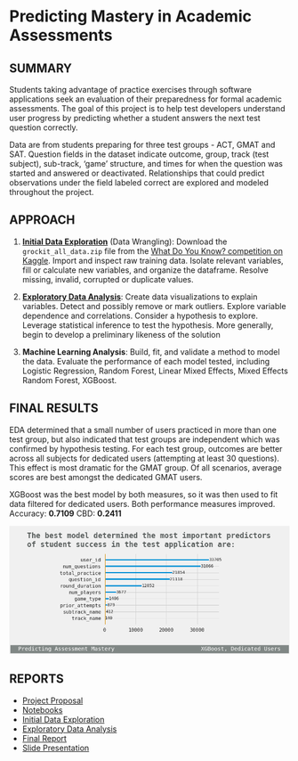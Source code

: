 # Predicting Mastery in Academic Assessments


## SUMMARY
Students taking advantage of practice exercises through software applications seek an evaluation of their preparedness for formal academic assessments. The goal of this project is to help test developers understand user progress by predicting whether a student answers the next test question correctly. 

Data are from students preparing for three test groups - ACT, GMAT and SAT. Question fields in the dataset indicate outcome, group, track (test subject), sub-track, ‘game’ structure, and times for when the question was started and answered or deactivated. Relationships that could predict observations under the field labeled correct are explored and modeled throughout the project.

## APPROACH
1. [**Initial Data Exploration**](http://nbviewer.jupyter.org/github/humburgc/academic_mastery_study/blob/master/notebooks/initial_data_exploration.ipynb?flush_cache=true) (Data Wrangling): Download the `grockit_all_data.zip` file from the [What Do You Know? competition on Kaggle](https://www.kaggle.com/c/WhatDoYouKnow/data). Import and inspect raw training data. Isolate relevant variables, fill or calculate new variables, and organize the dataframe. Resolve missing, invalid, corrupted or duplicate values.

2. [**Exploratory Data Analysis**](http://nbviewer.jupyter.org/github/humburgc/academic_mastery_study/blob/master/notebooks/exploratory_data_analysis.ipynb?flush_cache=true): Create data visualizations to explain variables. Detect and possibly remove or mark outliers. Explore variable dependence and correlations. Consider a hypothesis to explore. Leverage statistical inference to test the hypothesis. More generally, begin to develop a preliminary likeness of the solution 

3. **Machine Learning Analysis**: Build, fit, and validate a method to model the data. Evaluate the performance of each model tested, including Logistic Regression, Random Forest, Linear Mixed Effects, Mixed Effects Random Forest, XGBoost.


## FINAL RESULTS
EDA determined that a small number of users practiced in more than one test group, but also indicated that test groups are independent which was confirmed by hypothesis testing. For each test group, outcomes are better across all subjects for dedicated users (attempting at least 30 questions). This effect is most dramatic for the GMAT group. Of all scenarios, average scores are best amongst the dedicated GMAT users. 

XGBoost was the best model by both measures, so it was then used to fit data filtered for dedicated users. Both performance measures improved. Accuracy: **0.7109**  CBD: **0.2411**

![Strongeset Features from the Best Model: XGB for Dedicated Users](/reports/figures/strongest_features.png)

## REPORTS
* [Project Proposal](/reports/project_proposal.pdf)
* [Notebooks](/notebooks)
* [Initial Data Exploration](/reports/initial_data_exploration.pdf)
* [Exploratory Data Analysis](/reports/exploratory_data_analysis.pdf)
* [Final Report](/reports/final_report.pdf)
* [Slide Presentation](/reports/presentation.pdf)
